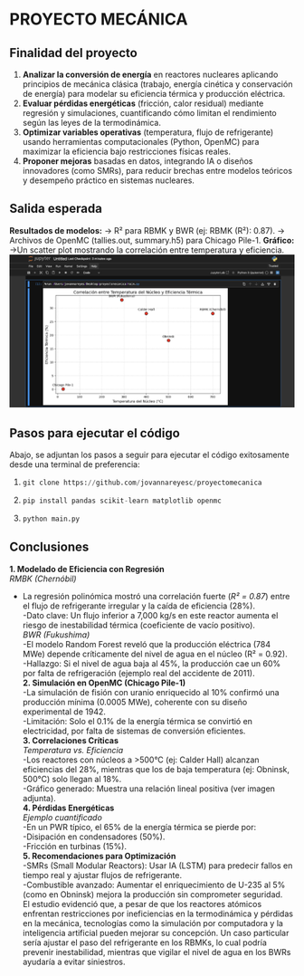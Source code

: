 # PROYECTO MECÁNICA
## Finalidad del proyecto
 
1. **Analizar la conversión de energía** en reactores nucleares aplicando principios de mecánica clásica (trabajo, energía cinética y conservación de energía) para modelar su eficiencia térmica y producción eléctrica.  
2. **Evaluar pérdidas energéticas** (fricción, calor residual) mediante regresión y simulaciones, cuantificando cómo limitan el rendimiento según las leyes de la termodinámica.  
3. **Optimizar variables operativas** (temperatura, flujo de refrigerante) usando herramientas computacionales (Python, OpenMC) para maximizar la eficiencia bajo restricciones físicas reales.  
4. **Proponer mejoras** basadas en datos, integrando IA o diseños innovadores (como SMRs), para reducir brechas entre modelos teóricos y desempeño práctico en sistemas nucleares.  

## Salida esperada

**Resultados de modelos:**
-> R² para RBMK y BWR (ej: RBMK (R²): 0.87).
-> Archivos de OpenMC (tallies.out, summary.h5) para Chicago Pile-1.
**Gráfico:**
->Un scatter plot mostrando la correlación entre temperatura y eficiencia.
![scatterplot](scatterplot.png)

## Pasos para ejecutar el código
Abajo, se adjuntan los pasos a seguir para ejecutar el código exitosamente desde una terminal de preferencia:

1.
   ```python
   git clone https://github.com/jovannareyesc/proyectomecanica
   ```
2. 
   ```python
   pip install pandas scikit-learn matplotlib openmc
   ```
3. 
   ```python
   python main.py
   ```

## Conclusiones
**1. Modelado de Eficiencia con Regresión**  
 *RMBK (Chernóbil)*  
- La regresión polinómica mostró una correlación fuerte (*R² = 0.87*) entre el flujo de refrigerante irregular y la caída de eficiencia (28%).  
-Dato clave: Un flujo inferior a 7,000 kg/s en este reactor aumenta el riesgo de inestabilidad térmica (coeficiente de vacío positivo).  
*BWR (Fukushima)*  
  -El modelo Random Forest reveló que la producción eléctrica (784 MWe) depende críticamente del nivel de agua en el núcleo (R² = 0.92).  
-Hallazgo: Si el nivel de agua baja al 45%, la producción cae un 60% por falta de refrigeración (ejemplo real del accidente de 2011).  
**2. Simulación en OpenMC (Chicago Pile-1)**  
  -La simulación de fisión con uranio enriquecido al 10% confirmó una producción mínima (0.0005 MWe), coherente con su diseño experimental de 1942.  
-Limitación: Solo el 0.1% de la energía térmica se convirtió en electricidad, por falta de sistemas de conversión eficientes.  
**3. Correlaciones Críticas**  
*Temperatura vs. Eficiencia*  
  -Los reactores con núcleos a >500°C (ej: Calder Hall) alcanzan eficiencias del 28%, mientras que los de baja temperatura (ej: Obninsk, 500°C) solo llegan al 18%.  
-Gráfico generado: Muestra una relación lineal positiva (ver imagen adjunta).  
**4. Pérdidas Energéticas**  
*Ejemplo cuantificado*  
-En un PWR típico, el 65% de la energía térmica se pierde por:  
-Disipación en condensadores (50%).  
-Fricción en turbinas (15%).  
**5. Recomendaciones para Optimización**  
-SMRs (Small Modular Reactors): Usar IA (LSTM) para predecir fallos en tiempo real y ajustar flujos de refrigerante.  
-Combustible avanzado: Aumentar el enriquecimiento de U-235 al 5% (como en Obninsk) mejora la producción sin comprometer seguridad.  
El estudio evidenció que, a pesar de que los reactores atómicos enfrentan restricciones por ineficiencias en la termodinámica y pérdidas en la mecánica, tecnologías como la simulación por computadora y la inteligencia artificial pueden mejorar su concepción.  Un caso particular sería ajustar el paso del refrigerante en los RBMKs, lo cual podría prevenir inestabilidad, mientras que vigilar el nivel de agua en los BWRs ayudaría a evitar siniestros. 
